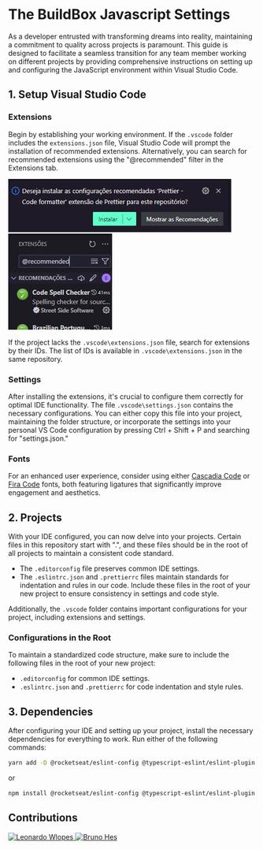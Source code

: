 # The BuildBox Javascript Settings

As a developer entrusted with transforming dreams into reality, maintaining a commitment to quality across projects is paramount. This guide is designed to facilitate a seamless transition for any team member working on different projects by providing comprehensive instructions on setting up and configuring the JavaScript environment within Visual Studio Code.

## 1. Setup Visual Studio Code

### Extensions

Begin by establishing your working environment. If the `.vscode` folder includes the `extensions.json` file, Visual Studio Code will prompt the installation of recommended extensions. Alternatively, you can search for recommended extensions using the "@recommended" filter in the Extensions tab.

![Install Extensions Automatically](./assets/extensions_01.png)
![Install Extensions by Searching](./assets/extensions_02.png)

If the project lacks the `.vscode\extensions.json` file, search for extensions by their IDs. The list of IDs is available in `.vscode\extensions.json` in the same repository.

### Settings

After installing the extensions, it's crucial to configure them correctly for optimal IDE functionality. The file `.vscode\settings.json` contains the necessary configurations. You can either copy this file into your project, maintaining the folder structure, or incorporate the settings into your personal VS Code configuration by pressing Ctrl + Shift + P and searching for "settings.json."

### Fonts

For an enhanced user experience, consider using either [Cascadia Code](https://github.com/microsoft/cascadia-code) or [Fira Code](https://github.com/tonsky/FiraCode) fonts, both featuring ligatures that significantly improve engagement and aesthetics.

## 2. Projects

With your IDE configured, you can now delve into your projects. Certain files in this repository start with ".", and these files should be in the root of all projects to maintain a consistent code standard.

- The `.editorconfig` file preserves common IDE settings.
- The `.eslintrc.json` and `.prettierrc` files maintain standards for indentation and rules in our code. Include these files in the root of your new project to ensure consistency in settings and code style.

Additionally, the `.vscode` folder contains important configurations for your project, including extensions and settings.

### Configurations in the Root

To maintain a standardized code structure, make sure to include the following files in the root of your new project:

- `.editorconfig` for common IDE settings.
- `.eslintrc.json` and `.prettierrc` for code indentation and style rules.

## 3. Dependencies

After configuring your IDE and setting up your project, install the necessary dependencies for everything to work. Run either of the following commands:

```bash
yarn add -D @rocketseat/eslint-config @typescript-eslint/eslint-plugin @typescript-eslint/parser eslint eslint-plugin-react-hooks eslint-plugin-unused-imports prettier typescript
```

or 

```bash
npm install @rocketseat/eslint-config @typescript-eslint/eslint-plugin @typescript-eslint/parser eslint eslint-plugin-react-hooks eslint-plugin-unused-imports prettier typescript --save-dev
```

## Contributions
<a href='https://github.com/LeonardoWlopes'>
	<img src='https://github.com/LeonardoWlopes.png' width='90' alt='Leonardo Wlopes'/>
</a>
<a href='https://github.com/Brunohes'>
	<img src='https://github.com/Brunohes.png' width='90' alt='Bruno Hes'/>
</a>